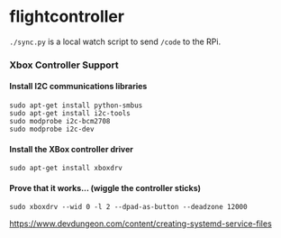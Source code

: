 # flightcontroller

`./sync.py` is a local watch script to send `/code` to the RPi.

### Xbox Controller Support

#### Install I2C communications libraries
    sudo apt-get install python-smbus
    sudo apt-get install i2c-tools
    sudo modprobe i2c-bcm2708
    sudo modprobe i2c-dev

#### Install the XBox controller driver
    sudo apt-get install xboxdrv

#### Prove that it works... (wiggle the controller sticks)
    sudo xboxdrv --wid 0 -l 2 --dpad-as-button --deadzone 12000


https://www.devdungeon.com/content/creating-systemd-service-files
